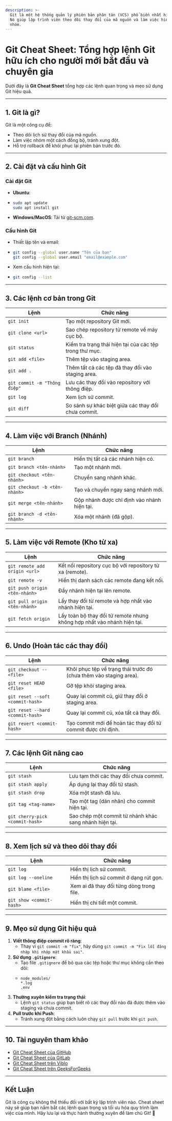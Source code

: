 ```yaml
---
description: >-
  Git là một hệ thống quản lý phiên bản phân tán (VCS) phổ biến nhất hiện nay.
  Nó giúp lập trình viên theo dõi thay đổi của mã nguồn và làm việc hiệu quả với
  nhóm.
---
```


# Git Cheat Sheet: Tổng hợp lệnh Git hữu ích cho người mới bắt đầu và chuyên gia

Dưới đây là **Git Cheat Sheet** tổng hợp các lệnh quan trọng và mẹo sử dụng Git hiệu quả.

***

## **1. Git là gì?**

Git là một công cụ để:

* Theo dõi lịch sử thay đổi của mã nguồn.
* Làm việc nhóm một cách đồng bộ, tránh xung đột.
* Hỗ trợ rollback để khôi phục lại phiên bản trước đó.

***

## **2. Cài đặt và cấu hình Git**

### **Cài đặt Git**

* **Ubuntu**:
* ```bash
  sudo apt update
  sudo apt install git
  ```
* **Windows/MacOS**: Tải từ [git-scm.com](https://git-scm.com/).

### **Cấu hình Git**

* Thiết lập tên và email:
* ```bash
  git config --global user.name "Tên của bạn"
  git config --global user.email "email@example.com"
  ```
* Xem cấu hình hiện tại:
* ```bash
  git config --list
  ```

***

## **3. Các lệnh cơ bản trong Git**

| **Lệnh**                     | **Chức năng**                                           |
| ---------------------------- | ------------------------------------------------------- |
| `git init`                   | Tạo một repository Git mới.                             |
| `git clone <url>`            | Sao chép repository từ remote về máy cục bộ.            |
| `git status`                 | Kiểm tra trạng thái hiện tại của các tệp trong thư mục. |
| `git add <file>`             | Thêm tệp vào staging area.                              |
| `git add .`                  | Thêm tất cả các tệp đã thay đổi vào staging area.       |
| `git commit -m "Thông điệp"` | Lưu các thay đổi vào repository với thông điệp.         |
| `git log`                    | Xem lịch sử commit.                                     |
| `git diff`                   | So sánh sự khác biệt giữa các thay đổi chưa commit.     |

***

## **4. Làm việc với Branch (Nhánh)**

| **Lệnh**                      | **Chức năng**                               |
| ----------------------------- | ------------------------------------------- |
| `git branch`                  | Hiển thị tất cả các nhánh hiện có.          |
| `git branch <tên-nhánh>`      | Tạo một nhánh mới.                          |
| `git checkout <tên-nhánh>`    | Chuyển sang nhánh khác.                     |
| `git checkout -b <tên-nhánh>` | Tạo và chuyển ngay sang nhánh mới.          |
| `git merge <tên-nhánh>`       | Gộp nhánh được chỉ định vào nhánh hiện tại. |
| `git branch -d <tên-nhánh>`   | Xóa một nhánh (đã gộp).                     |

***

## **5. Làm việc với Remote (Kho từ xa)**

| **Lệnh**                      | **Chức năng**                                                           |
| ----------------------------- | ----------------------------------------------------------------------- |
| `git remote add origin <url>` | Kết nối repository cục bộ với repository từ xa (remote).                |
| `git remote -v`               | Hiển thị danh sách các remote đang kết nối.                             |
| `git push origin <tên-nhánh>` | Đẩy nhánh hiện tại lên remote.                                          |
| `git pull origin <tên-nhánh>` | Lấy thay đổi từ remote và hợp nhất vào nhánh hiện tại.                  |
| `git fetch origin`            | Lấy toàn bộ thay đổi từ remote nhưng không hợp nhất vào nhánh hiện tại. |

***

## **6. Undo (Hoàn tác các thay đổi)**

| **Lệnh**                         | **Chức năng**                                                      |
| -------------------------------- | ------------------------------------------------------------------ |
| `git checkout -- <file>`         | Khôi phục tệp về trạng thái trước đó (chưa thêm vào staging area). |
| `git reset HEAD <file>`          | Gỡ tệp khỏi staging area.                                          |
| `git reset --soft <commit-hash>` | Quay lại commit cũ, giữ thay đổi ở staging area.                   |
| `git reset --hard <commit-hash>` | Quay lại commit cũ, xóa tất cả thay đổi.                           |
| `git revert <commit-hash>`       | Tạo commit mới để hoàn tác thay đổi từ commit được chỉ định.       |

***

## **7. Các lệnh Git nâng cao**

| **Lệnh**                        | **Chức năng**                                          |
| ------------------------------- | ------------------------------------------------------ |
| `git stash`                     | Lưu tạm thời các thay đổi chưa commit.                 |
| `git stash apply`               | Áp dụng lại thay đổi từ stash.                         |
| `git stash drop`                | Xóa một stash đã lưu.                                  |
| `git tag <tag-name>`            | Tạo một tag (dán nhãn) cho commit hiện tại.            |
| `git cherry-pick <commit-hash>` | Sao chép một commit từ nhánh khác sang nhánh hiện tại. |

***

## **8. Xem lịch sử và theo dõi thay đổi**

| **Lệnh**                 | **Chức năng**                            |
| ------------------------ | ---------------------------------------- |
| `git log`                | Hiển thị lịch sử commit.                 |
| `git log --oneline`      | Hiển thị lịch sử commit ở dạng rút gọn.  |
| `git blame <file>`       | Xem ai đã thay đổi từng dòng trong file. |
| `git show <commit-hash>` | Hiển thị chi tiết một commit.            |

***

## **9. Mẹo sử dụng Git hiệu quả**

1. **Viết thông điệp commit rõ ràng**:
   * Thay vì `git commit -m "fix"`, hãy dùng `git commit -m "Fix lỗi đăng nhập khi nhập mật khẩu sai"`.
2. **Sử dụng `.gitignore`**:
   * Tạo file `.gitignore` để bỏ qua các tệp hoặc thư mục không cần theo dõi:
   * ```
     node_modules/
     *.log
     .env
     ```
3. **Thường xuyên kiểm tra trạng thái**:
   * Lệnh `git status` giúp bạn biết rõ các thay đổi nào đã được thêm vào staging và chưa commit.
4. **Pull trước khi Push**:
   * Tránh xung đột bằng cách luôn chạy `git pull` trước khi `git push`.

***

## **10. Tài nguyên tham khảo**

* [Git Cheat Sheet của GitHub](https://education.github.com/git-cheat-sheet-education.pdf)
* [Git Cheat Sheet của GitLab](https://about.gitlab.com/images/press/git-cheat-sheet.pdf)
* [Git Cheat Sheet trên Viblo](https://viblo.asia/p/git-cheat-sheet-bo-suu-tap-cac-lenh-thuong-xuyen-duoc-su-dung-nhat-Az45bGXQKxY)
* [Git Cheat Sheet trên GeeksForGeeks](https://www.geeksforgeeks.org/git-cheat-sheet/)

***

## **Kết Luận**

Git là công cụ không thể thiếu đối với bất kỳ lập trình viên nào. Cheat sheet này sẽ giúp bạn nắm bắt các lệnh quan trọng và tối ưu hóa quy trình làm việc của mình. Hãy lưu lại và thực hành thường xuyên để làm chủ Git! 🚀
